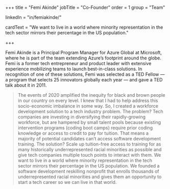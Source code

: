 +++
  title = "Femi Akinde"
  jobTitle = "Co-Founder"
  order = 1
  group = "Team"

  linkedIn = "in/femiakinde/"
  
  
  

  cardText = "We want to live in a world where minority representation in the tech sector mirrors their percentage in the US population."

  +++

  Femi Akinde is a Principal Program Manager for Azure Global at Microsoft, where he is part of the team extending Azure’s footprint around the globe. Femi is a former tech entrepreneur and product leader with extensive experience mobilizing teams to launch best-in-class solutions. In recognition of one of these solutions, Femi was selected as a TED Fellow — a program that selects 25 innovators globally each year — and gave a TED talk about it in 2011.

  > The events of 2020 amplified the inequity for black and brown people in our country on every level. I knew that I had to help address this socio-economic imbalance in some way. So, I created a workforce development solution to a tech industry problem. The problem? Tech companies are investing in diversifying their rapidly-growing workforce, but are hampered by small talent pools because existing intervention programs (coding boot camps) require prior coding knowledge or access to credit to pay for tuition. That means a majority of potential candidates can’t access software development training. The solution? Scale up tuition-free access to training for as many historically underrepresented racial minorities as possible and give tech companies multiple touch points to interact with them.
We want to live in a world where minority representation in the tech sector mirrors their percentage in the US population. We founded a software development reskilling nonprofit that enrolls thousands of underrepresented racial minorities and gives them an opportunity to start a tech career so we can live in that world.

